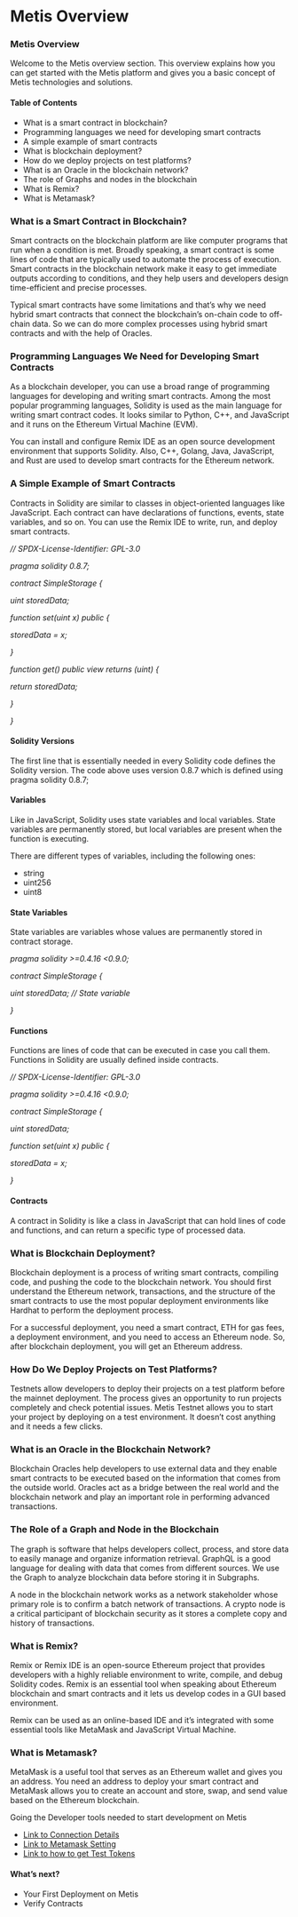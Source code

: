 # Metis Overview

### Metis Overview <a href="#_jzl9elbcstow" id="_jzl9elbcstow"></a>

Welcome to the Metis overview section. This overview explains how you can get started with the Metis platform and gives you a basic concept of Metis technologies and solutions.

#### Table of Contents <a href="#_qzydoco7kjm9" id="_qzydoco7kjm9"></a>

* What is a smart contract in blockchain?
* Programming languages we need for developing smart contracts
* A simple example of smart contracts
* What is blockchain deployment?
* How do we deploy projects on test platforms?
* What is an Oracle in the blockchain network?
* The role of Graphs and nodes in the blockchain
* What is Remix?
* What is Metamask?

### What is a Smart Contract in Blockchain? <a href="#_60qbiew0z9hy" id="_60qbiew0z9hy"></a>

Smart contracts on the blockchain platform are like computer programs that run when a condition is met. Broadly speaking, a smart contract is some lines of code that are typically used to automate the process of execution. Smart contracts in the blockchain network make it easy to get immediate outputs according to conditions, and they help users and developers design time-efficient and precise processes.

Typical smart contracts have some limitations and that’s why we need hybrid smart contracts that connect the blockchain’s on-chain code to off-chain data. So we can do more complex processes using hybrid smart contracts and with the help of Oracles.

### Programming Languages We Need for Developing Smart Contracts <a href="#_qziedxv9yoh9" id="_qziedxv9yoh9"></a>

As a blockchain developer, you can use a broad range of programming languages for developing and writing smart contracts. Among the most popular programming languages, Solidity is used as the main language for writing smart contract codes. It looks similar to Python, C++, and JavaScript and it runs on the Ethereum Virtual Machine (EVM).

You can install and configure Remix IDE as an open source development environment that supports Solidity. Also, C++, Golang, Java, JavaScript, and Rust are used to develop smart contracts for the Ethereum network.

### A Simple Example of Smart Contracts <a href="#_h21iuc8if9hm" id="_h21iuc8if9hm"></a>

Contracts in Solidity are similar to classes in object-oriented languages like JavaScript. Each contract can have declarations of functions, events, state variables, and so on. You can use the Remix IDE to write, run, and deploy smart contracts.

_// SPDX-License-Identifier: GPL-3.0_

_pragma solidity 0.8.7;_

_contract SimpleStorage {_

_uint storedData;_

_function set(uint x) public {_

_storedData = x;_

_}_

_function get() public view returns (uint) {_

_return storedData;_

_}_

_}_

#### Solidity Versions <a href="#_lkmu8a2pwu01" id="_lkmu8a2pwu01"></a>

The first line that is essentially needed in every Solidity code defines the Solidity version. The code above uses version 0.8.7 which is defined using pragma solidity 0.8.7;

#### Variables <a href="#_pskyp991jeh" id="_pskyp991jeh"></a>

Like in JavaScript, Solidity uses state variables and local variables. State variables are permanently stored, but local variables are present when the function is executing.

There are different types of variables, including the following ones:

* string
* uint256
* uint8

#### State Variables <a href="#_pde73yqzu8ku" id="_pde73yqzu8ku"></a>

State variables are variables whose values are permanently stored in contract storage.

_pragma solidity >=0.4.16 <0.9.0;_

_contract SimpleStorage {_

_uint storedData; // State variable_

_}_

#### Functions <a href="#_f7m5714086wu" id="_f7m5714086wu"></a>

Functions are lines of code that can be executed in case you call them. Functions in Solidity are usually defined inside contracts.

_// SPDX-License-Identifier: GPL-3.0_

_pragma solidity >=0.4.16 <0.9.0;_

_contract SimpleStorage {_

_uint storedData;_

_function set(uint x) public {_

_storedData = x;_

_}_

#### Contracts <a href="#_pt20ynauqio3" id="_pt20ynauqio3"></a>

A contract in Solidity is like a class in JavaScript that can hold lines of code and functions, and can return a specific type of processed data.

### What is Blockchain Deployment? <a href="#_906m30wgpdch" id="_906m30wgpdch"></a>

Blockchain deployment is a process of writing smart contracts, compiling code, and pushing the code to the blockchain network. You should first understand the Ethereum network, transactions, and the structure of the smart contracts to use the most popular deployment environments like Hardhat to perform the deployment process.

For a successful deployment, you need a smart contract, ETH for gas fees, a deployment environment, and you need to access an Ethereum node. So, after blockchain deployment, you will get an Ethereum address.

### How Do We Deploy Projects on Test Platforms? <a href="#_mw3hw2fwatoe" id="_mw3hw2fwatoe"></a>

Testnets allow developers to deploy their projects on a test platform before the mainnet deployment. The process gives an opportunity to run projects completely and check potential issues. Metis Testnet allows you to start your project by deploying on a test environment. It doesn’t cost anything and it needs a few clicks.

### What is an Oracle in the Blockchain Network? <a href="#_nwqsq0ya19b0" id="_nwqsq0ya19b0"></a>

Blockchain Oracles help developers to use external data and they enable smart contracts to be executed based on the information that comes from the outside world. Oracles act as a bridge between the real world and the blockchain network and play an important role in performing advanced transactions.

### The Role of a Graph and Node in the Blockchain <a href="#_kk1u7torpo0k" id="_kk1u7torpo0k"></a>

The graph is software that helps developers collect, process, and store data to easily manage and organize information retrieval. GraphQL is a good language for dealing with data that comes from different sources. We use the Graph to analyze blockchain data before storing it in Subgraphs.

A node in the blockchain network works as a network stakeholder whose primary role is to confirm a batch network of transactions. A crypto node is a critical participant of blockchain security as it stores a complete copy and history of transactions.

### What is Remix? <a href="#_ygaapdnbq3m8" id="_ygaapdnbq3m8"></a>

Remix or Remix IDE is an open-source Ethereum project that provides developers with a highly reliable environment to write, compile, and debug Solidity codes. Remix is an essential tool when speaking about Ethereum blockchain and smart contracts and it lets us develop codes in a GUI based environment.

Remix can be used as an online-based IDE and it’s integrated with some essential tools like MetaMask and JavaScript Virtual Machine.

### What is Metamask? <a href="#_risfz3pc7vdn" id="_risfz3pc7vdn"></a>

MetaMask is a useful tool that serves as an Ethereum wallet and gives you an address. You need an address to deploy your smart contract and MetaMask allows you to create an account and store, swap, and send value based on the Ethereum blockchain.

Going the Developer tools needed to start development on Metis

* &#x20;[Link to Connection Details](../resources/metis-connection-details.md)
* [ Link to Metamask Setting](../resources/metamask-setting-how-to-connect-your-metamask-crypto-wallet-to-metis-platform.md)
* &#x20;[Link to how to get Test Tokens](../resources/getting-test-tokens-on-layer1-and-transferring-them-to-metis.md)

#### What’s next? <a href="#_z2mynn3dg9l8" id="_z2mynn3dg9l8"></a>

* Your First Deployment on Metis
* Verify Contracts
